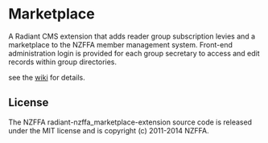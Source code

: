 # Marketplace

A Radiant CMS extension that adds reader group subscription levies and a marketplace to the NZFFA member management system. Front-end administration login is provided for each group secretary to access and edit records within group directories.

see the [wiki](https://github.com/nzffa/radiant-nzffa_marketplace-extension/wiki) for details.

## License
 
 The NZFFA radiant-nzffa_marketplace-extension source code is released under the MIT license and is copyright (c) 2011-2014 NZFFA.
